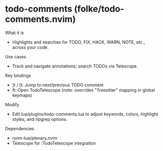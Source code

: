 # todo-comments (folke/todo-comments.nvim)

What it is
- Highlights and searches for TODO, FIX, HACK, WARN, NOTE, etc., across your code.

Use cases
- Track and navigate annotations; search TODOs via Telescope.

Key bindings
- ]t / [t: Jump to next/previous TODO comment
- <leader>ft: Open TodoTelescope (note: overrides "Treesitter" mapping in global keymaps)

Modify
- Edit lua/plugins/todo-comments.lua to adjust keywords, colors, highlight styles, and ripgrep options.

Dependencies
- nvim-lua/plenary.nvim
- Telescope for :TodoTelescope integration
